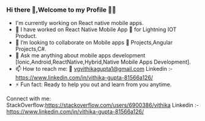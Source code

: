### Hi there 👋,Welcome to my Profile  🙏🙏

<!--
**vithika/vithika** is a ✨ _special_ ✨ repository because its `README.md` (this file) appears on your GitHub profile.
-->

- I'm currently working on React native mobile apps.
- 🔭 I have worked on React Native Mobile App 📱 for Lightning IOT Product.
- 👯 I’m looking to collaborate on Mobile apps 📱  Projects,Angular Projects,C#.
- 💬 Ask me  anything about mobile apps development [Ionic,Android,ReactNative,Hybrid,Native Mobile Apps Development].
- 📫 How to reach me:  📧 vgvithikagupta1@gmail.com Linkedin :- https://www.linkedin.com/in/vithika-gupta-81566a126/
- ⚡ Fun fact: Ready to help you out and learn from you anytime.


Connect with me:
StackOverflow:https://stackoverflow.com/users/6900386/vithika
Linkedin :- https://www.linkedin.com/in/vithika-gupta-81566a126/
